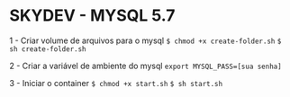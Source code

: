 # SKYDEV - MYSQL 5.7

1 - Criar volume de arquivos para o mysql
```$ chmod +x create-folder.sh```
```$ sh create-folder.sh```

2 - Criar a variável de ambiente do mysql
```export MYSQL_PASS=[sua senha]```

3 - Iniciar o container
```$ chmod +x start.sh```
```$ sh start.sh```
